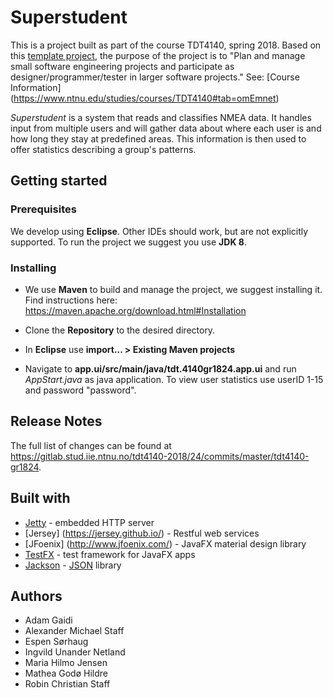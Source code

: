 # Superstudent							

This is a project built as part of the course TDT4140, spring 2018. 
Based on this [template project](https://gitlab.stud.iie.ntnu.no/tdt4140-staff/examples/blob/master/tdt4140-gr18nn/README.md), the purpose of the project is to "Plan and manage small software engineering projects and participate as designer/programmer/tester in larger software projects." See: [Course Information] (https://www.ntnu.edu/studies/courses/TDT4140#tab=omEmnet)

*Superstudent* is a system that reads and classifies NMEA data. It 
handles input from multiple users and will gather data about where each user is
and how long they stay at predefined areas. This information is then used to offer statistics
describing a group's patterns.

## Getting started

### Prerequisites

We develop using **Eclipse**. Other IDEs should work, but are not explicitly supported.
To run the project we suggest you use **JDK 8**.

### Installing

* We use **Maven** to build and manage the project, we suggest installing it. Find instructions here:
	https://maven.apache.org/download.html#Installation 
	
* Clone the **Repository** to the desired directory.

* In **Eclipse** use **import... > Existing Maven projects**

* Navigate to **app.ui/src/main/java/tdt.4140gr1824.app.ui** and run *AppStart.java*
as java application. To view user statistics use userID 1-15 and password "password". 


## Release Notes

The full list of changes can be found at https://gitlab.stud.iie.ntnu.no/tdt4140-2018/24/commits/master/tdt4140-gr1824.

## Built with

* [Jetty](https://www.eclipse.org/jetty/) - embedded HTTP server
* [Jersey] (https://jersey.github.io/) - Restful web services
* [JFoenix] (http://www.jfoenix.com/) - JavaFX material design library
* [TestFX](https://github.com/TestFX/TestFX) - test framework for JavaFX apps
* [Jackson](https://github.com/FasterXML/jackson) - [JSON](https://www.json.org) library


## Authors

* Adam Gaidi
* Alexander Michael Staff
* Espen Sørhaug
* Ingvild Unander Netland
* Maria Hilmo Jensen
* Mathea Godø Hildre
* Robin Christian Staff